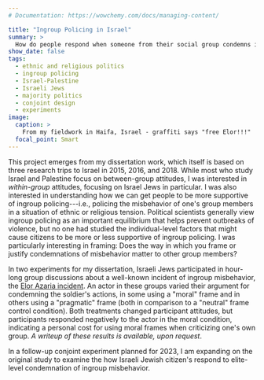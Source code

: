 ```yaml
---
# Documentation: https://wowchemy.com/docs/managing-content/

title: "Ingroup Policing in Israel"
summary: >
  How do people respond when someone from their social group condemns ingroup misbehavior? What factors can make people more receptive to this type of "ingroup policing?" My dissertation and follow-up research look at these questions focused in the context Israeli Jews.
show_date: false
tags:
  - ethnic and religious politics
  - ingroup policing
  - Israel-Palestine
  - Israeli Jews
  - majority politics
  - conjoint design
  - experiments
image:
  caption: >
    From my fieldwork in Haifa, Israel - graffiti says "free Elor!!!"
  focal_point: Smart
---
```

This project emerges from my dissertation work, which itself is based on three research trips to Israel in 2015, 2016, and 2018. While most who study Israel and Palestine focus on between-group attitudes, I was interested in *within-group* attitudes, focusing on Israel Jews in particular. I was also interested in understanding how we can get people to be more supportive of ingroup policing---i.e., policing the misbehavior of one's group members in a situation of ethnic or religious tension. Political scientists generally view ingroup policing as an important equilibrium that helps prevent outbreaks of violence, but no one had studied the individual-level factors that might cause citizens to be more or less supportive of ingroup policing. I was particularly interesting in framing: Does the way in which you frame or justify condemnations of misbehavior matter to other group members?

In two experiments for my dissertation, Israeli Jews participated in hour-long group discussions about a well-known incident of ingroup misbehavior, the [Elor Azaria incident](https://www.nytimes.com/2016/03/31/world/middleeast/israeli-dispute-over-solder-who-shot-palestinian.html). An actor in these groups varied their argument for condemning the soldier's actions, in some using a "moral" frame and in others using a "pragmatic" frame (both in comparison to a "neutral" frame control condition). Both treatments changed participant attitudes, but participants responded negatively to the actor in the moral condition, indicating a personal cost for using moral frames when criticizing one's own group. *A writeup of these results is available, upon request*.

In a follow-up conjoint experiment planned for 2023, I am expanding on the original study to examine the how Israeli Jewish citizen's respond to elite-level condemnation of ingroup misbehavior.
